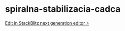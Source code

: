 # spiralna-stabilizacia-cadca

[Edit in StackBlitz next generation editor ⚡️](https://stackblitz.com/~/github.com/Atopro/spiralna-stabilizacia-cadca)
